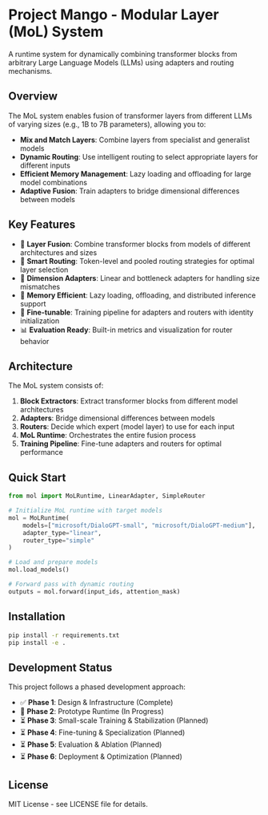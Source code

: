 # Project Mango - Modular Layer (MoL) System

A runtime system for dynamically combining transformer blocks from arbitrary Large Language Models (LLMs) using adapters and routing mechanisms.

## Overview

The MoL system enables fusion of transformer layers from different LLMs of varying sizes (e.g., 1B to 7B parameters), allowing you to:

- **Mix and Match Layers**: Combine layers from specialist and generalist models
- **Dynamic Routing**: Use intelligent routing to select appropriate layers for different inputs
- **Efficient Memory Management**: Lazy loading and offloading for large model combinations
- **Adaptive Fusion**: Train adapters to bridge dimensional differences between models

## Key Features

- 🔄 **Layer Fusion**: Combine transformer blocks from models of different architectures and sizes
- 🧠 **Smart Routing**: Token-level and pooled routing strategies for optimal layer selection
- 📏 **Dimension Adapters**: Linear and bottleneck adapters for handling size mismatches
- 🚀 **Memory Efficient**: Lazy loading, offloading, and distributed inference support
- 🎯 **Fine-tunable**: Training pipeline for adapters and routers with identity initialization
- 📊 **Evaluation Ready**: Built-in metrics and visualization for router behavior

## Architecture

The MoL system consists of:

1. **Block Extractors**: Extract transformer blocks from different model architectures
2. **Adapters**: Bridge dimensional differences between models
3. **Routers**: Decide which expert (model layer) to use for each input
4. **MoL Runtime**: Orchestrates the entire fusion process
5. **Training Pipeline**: Fine-tune adapters and routers for optimal performance

## Quick Start

```python
from mol import MoLRuntime, LinearAdapter, SimpleRouter

# Initialize MoL runtime with target models
mol = MoLRuntime(
    models=["microsoft/DialoGPT-small", "microsoft/DialoGPT-medium"],
    adapter_type="linear",
    router_type="simple"
)

# Load and prepare models
mol.load_models()

# Forward pass with dynamic routing
outputs = mol.forward(input_ids, attention_mask)
```

## Installation

```bash
pip install -r requirements.txt
pip install -e .
```

## Development Status

This project follows a phased development approach:

- ✅ **Phase 1**: Design & Infrastructure (Complete)
- 🚧 **Phase 2**: Prototype Runtime (In Progress)
- ⏳ **Phase 3**: Small-scale Training & Stabilization (Planned)
- ⏳ **Phase 4**: Fine-tuning & Specialization (Planned)
- ⏳ **Phase 5**: Evaluation & Ablation (Planned)
- ⏳ **Phase 6**: Deployment & Optimization (Planned)

## License

MIT License - see LICENSE file for details.